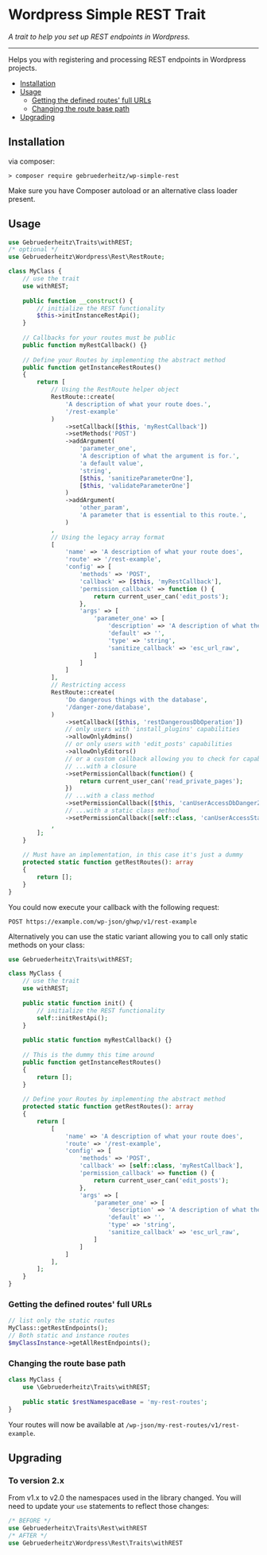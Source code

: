 # Wordpress Simple REST Trait

_A trait to help you set up REST endpoints in Wordpress._

---

Helps you with registering and processing REST endpoints in Wordpress projects.

 - [Installation](#installation)
 - [Usage](#usage)
   - [Getting the defined routes' full URLs](#getting-the-defined-routes-full-urls)
   - [Changing the route base path](#changing-the-route-base-path)
 - [Upgrading](#upgrading)

## Installation

via composer:
```shell
> composer require gebruederheitz/wp-simple-rest
```

Make sure you have Composer autoload or an alternative class loader present.

## Usage

```php
use Gebruederheitz\Traits\withREST;
/* optional */
use Gebruederheitz\Wordpress\Rest\RestRoute;

class MyClass {
    // use the trait
    use withREST;
    
    public function __construct() {
        // initialize the REST functionality
        $this->initInstanceRestApi();
    }
    
    // Callbacks for your routes must be public
    public function myRestCallback() {}
    
    // Define your Routes by implementing the abstract method
    public function getInstanceRestRoutes()
    {
        return [
            // Using the RestRoute helper object
            RestRoute::create(
                'A description of what your route does.',
                '/rest-example'
            )
                ->setCallback([$this, 'myRestCallback'])
                ->setMethods('POST')
                ->addArgument(
                    'parameter_one',
                    'A description of what the argument is for.',
                    'a default value',
                    'string',
                    [$this, 'sanitizeParameterOne'],
                    [$this, 'validateParameterOne']
                )
                ->addArgument(
                    'other_param',
                    'A parameter that is essential to this route.',
                )
            ,
            // Using the legacy array format
            [
                'name' => 'A description of what your route does',
                'route' => '/rest-example',
                'config' => [
                    'methods' => 'POST',
                    'callback' => [$this, 'myRestCallback'],
                    'permission_callback' => function () {
                        return current_user_can('edit_posts');
                    },
                    'args' => [
                        'parameter_one' => [
                            'description' => 'A description of what the argument is for',
                            'default' => '',
                            'type' => 'string',
                            'sanitize_callback' => 'esc_url_raw',
                        ]
                    ]
                ]
            ],
            // Restricting access
            RestRoute::create(
                'Do dangerous things with the database',
                '/danger-zone/database',
            )
                ->setCallback([$this, 'restDangerousDbOperation'])
                // only users with 'install_plugins' capabilities
                ->allowOnlyAdmins()
                // or only users with 'edit_posts' capabilities
                ->allowOnlyEditors()
                // or a custom callback allowing you to check for capabilities
                // ...with a closure
                ->setPermissionCallback(function() {
                    return current_user_can('read_private_pages');
                })
                // ...with a class method
                ->setPermissionCallback([$this, 'canUserAccessDbDangerZone'])
                // ...with a static class method
                ->setPermissionCallback([self::class, 'canUserAccessStatic'])
            ,
        ];
    }
    
    // Must have an implementation, in this case it's just a dummy
    protected static function getRestRoutes(): array 
    {
        return [];
    }
}
```

You could now execute your callback with the following request:
```
POST https://example.com/wp-json/ghwp/v1/rest-example
```

Alternatively you can use the static variant allowing you to call only static 
methods on your class:

```php
use Gebruederheitz\Traits\withREST;

class MyClass {
    // use the trait
    use withREST;
    
    public static function init() {
        // initialize the REST functionality
        self::initRestApi();
    }
    
    public static function myRestCallback() {}
    
    // This is the dummy this time around
    public function getInstanceRestRoutes()
    {
        return [];
    }
    
    // Define your Routes by implementing the abstract method
    protected static function getRestRoutes(): array 
    {
        return [
            [
                'name' => 'A description of what your route does',
                'route' => '/rest-example',
                'config' => [
                    'methods' => 'POST',
                    'callback' => [self::class, 'myRestCallback'],
                    'permission_callback' => function () {
                        return current_user_can('edit_posts');
                    },
                    'args' => [
                        'parameter_one' => [
                            'description' => 'A description of what the argument is for',
                            'default' => '',
                            'type' => 'string',
                            'sanitize_callback' => 'esc_url_raw',
                        ]
                    ]
                ]
            ],
        ];
    }
}
```

### Getting the defined routes' full URLs

```php
// list only the static routes
MyClass::getRestEndpoints();
// Both static and instance routes
$myClassInstance->getAllRestEndpoints();
```


### Changing the route base path

```php
class MyClass {
    use \Gebruederheitz\Traits\withREST;
    
    public static $restNamespaceBase = 'my-rest-routes';
}
```

Your routes will now be available at `/wp-json/my-rest-routes/v1/rest-example`.


## Upgrading

### To version 2.x

From v1.x to v2.0 the namespaces used in the library changed. You will need to
update your `use` statements to reflect those changes:
```php
/* BEFORE */
use Gebruederheitz\Traits\Rest\withREST
/* AFTER */
use Gebruederheitz\Wordpress\Rest\Traits\withREST
```
